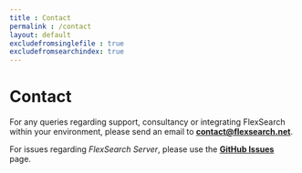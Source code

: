 ```yaml
---
title : Contact
permalink : /contact
layout: default
excludefromsinglefile : true
excludefromsearchindex: true
---
```


# Contact

For any queries regarding support, consultancy or integrating FlexSearch within your environment, please send an email to **contact@flexsearch.net**.

For issues regarding *FlexSearch Server*, please use the **[GitHub Issues](https://github.com/FlexSearch/FlexSearch/issues)** page.
